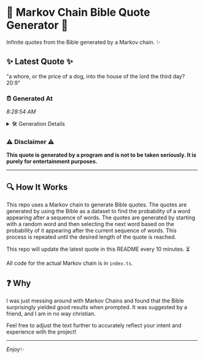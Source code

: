 # 📖 Markov Chain Bible Quote Generator 📖

Infinite quotes from the Bible generated by a Markov chain. ✨

## ✨ Latest Quote ✨
"a whore, or the price of a dog, into the house of the lord the third day? 20:9"

### ⏰ Generated At
*8:28:54 AM*

<details>
    <summary>🛠️ Generation Details</summary>
    <p>
        <strong>🌱 Seed:</strong> a<br>
        <strong>🔄 Iterations:</strong> 17<br>
        <strong>📜 Context History:</strong><br>[ a ]: whore,<br>[ a, whore, ]: or<br>[ a, whore,, or ]: the<br>[ a, whore,, or, the ]: price<br>[ a, whore,, or, the, price ]: of<br>[ a, whore,, or, the, price, of ]: a<br>[ whore,, or, the, price, of, a ]: dog,<br>[ or, the, price, of, a, dog, ]: into<br>[ the, price, of, a, dog,, into ]: the<br>[ price, of, a, dog,, into, the ]: house<br>[ of, a, dog,, into, the, house ]: of<br>[ a, dog,, into, the, house, of ]: the<br>[ dog,, into, the, house, of, the ]: lord<br>[ into, the, house, of, the, lord ]: the<br>[ the, house, of, the, lord, the ]: third<br>[ house, of, the, lord, the, third ]: day?<br>[ of, the, lord, the, third, day? ]: 20:9<br>
    </p>
</details>

### ⚠️ Disclaimer ⚠️
**This quote is generated by a program and is not to be taken seriously. It is purely for entertainment purposes.**

---

## 🔍 How It Works

This repo uses a Markov chain to generate Bible quotes. The quotes are generated by using the Bible as a dataset to find the probability of a word appearing after a sequence of words. The quotes are generated by starting with a random word and then selecting the next word based on the probability of it appearing after the current sequence of words. This process is repeated until the desired length of the quote is reached.

This repo will update the latest quote in this README every 10 minutes. ⏳

All code for the actual Markov chain is in `index.ts`.

## ❓ Why

I was just messing around with Markov Chains and found that the Bible surprisingly yielded good results when prompted. 
It was suggested by a friend, and I am in no way christian.

Feel free to adjust the text further to accurately reflect your intent and experience with the project!

---

*Enjoy*✨
